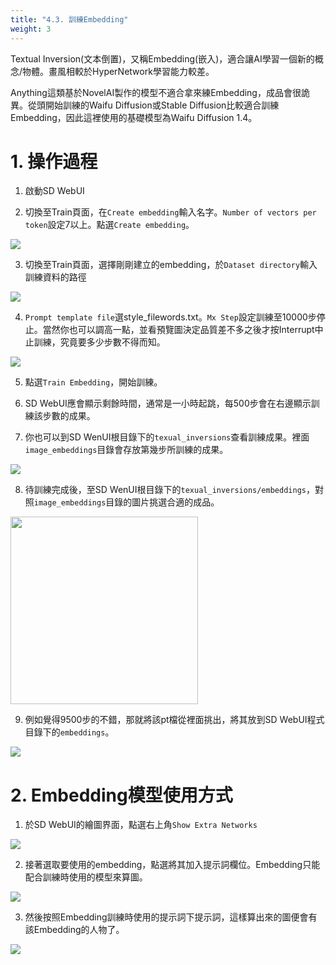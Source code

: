 ```yaml
---
title: "4.3. 訓練Embedding"
weight: 3
---
```


Textual Inversion(文本倒置)，又稱Embedding(嵌入)，適合讓AI學習一個新的概念/物體。畫風相較於HyperNetwork學習能力較差。

Anything這類基於NovelAI製作的模型不適合拿來練Embedding，成品會很詭異。從頭開始訓練的Waifu Diffusion或Stable Diffusion比較適合訓練Embedding，因此這裡使用的基礎模型為Waifu Diffusion 1.4。


# 1. 操作過程

1. 啟動SD WebUI

2. 切換至Train頁面，在`Create embedding`輸入名字。`Number of vectors per token`設定7以上。點選`Create embedding`。

![](/posts/stable-diffusion-webui-manuals/images/AJGhKGD.avif)

3. 切換至Train頁面，選擇剛剛建立的embedding，於`Dataset directory`輸入訓練資料的路徑

![](/posts/stable-diffusion-webui-manuals/images/L72fSWj.avif)

4. `Prompt template file`選style_filewords.txt。`Mx Step`設定訓練至10000步停止。當然你也可以調高一點，並看預覽圖決定品質差不多之後才按Interrupt中止訓練，究竟要多少步數不得而知。

![](/posts/stable-diffusion-webui-manuals/images/acSmZHm.avif)

5. 點選`Train Embedding`，開始訓練。

6. SD WebUI應會顯示剩餘時間，通常是一小時起跳，每500步會在右邊顯示訓練該步數的成果。

7. 你也可以到SD WenUI根目錄下的`texual_inversions`查看訓練成果。裡面`image_embeddings`目錄會存放第幾步所訓練的成果。

![](/posts/stable-diffusion-webui-manuals/images/IZZLOD1.avif)

8. 待訓練完成後，至SD WenUI根目錄下的`texual_inversions/embeddings`，對照`image_embeddings`目錄的圖片挑選合適的成品。
<img src=/posts/stable-diffusion-webui-manuals/images/7mBAcYm.avif width=300>

9. 例如覺得9500步的不錯，那就將該pt檔從裡面挑出，將其放到SD WebUI程式目錄下的`embeddings`。

![](/posts/stable-diffusion-webui-manuals/images/ts3gqY7.avif)


# 2. Embedding模型使用方式

1. 於SD WebUI的繪圖界面，點選右上角`Show Extra Networks`

![](/posts/stable-diffusion-webui-manuals/images/wgXGW1a.avif)

2. 接著選取要使用的embedding，點選將其加入提示詞欄位。Embedding只能配合訓練時使用的模型來算圖。

![](/posts/stable-diffusion-webui-manuals/images/vRqzVQp.avif)

3. 然後按照Embedding訓練時使用的提示詞下提示詞，這樣算出來的圖便會有該Embedding的人物了。

![](/posts/stable-diffusion-webui-manuals/images/4Vch9zC.avif)
